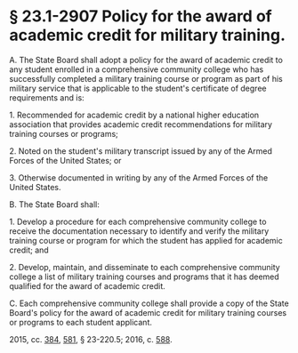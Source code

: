 # § 23.1-2907 Policy for the award of academic credit for military training.

<p>A. The State Board shall adopt a policy for the award of academic credit to any student enrolled in a comprehensive community college who has successfully completed a military training course or program as part of his military service that is applicable to the student's certificate of degree requirements and is:</p><p>1. Recommended for academic credit by a national higher education association that provides academic credit recommendations for military training courses or programs;</p><p>2. Noted on the student's military transcript issued by any of the Armed Forces of the United States; or</p><p>3. Otherwise documented in writing by any of the Armed Forces of the United States.</p><p>B. The State Board shall:</p><p>1. Develop a procedure for each comprehensive community college to receive the documentation necessary to identify and verify the military training course or program for which the student has applied for academic credit; and</p><p>2. Develop, maintain, and disseminate to each comprehensive community college a list of military training courses and programs that it has deemed qualified for the award of academic credit.</p><p>C. Each comprehensive community college shall provide a copy of the State Board's policy for the award of academic credit for military training courses or programs to each student applicant.</p><p>2015, cc. <a href='http://lis.virginia.gov/cgi-bin/legp604.exe?151+ful+CHAP0384'>384</a>, <a href='http://lis.virginia.gov/cgi-bin/legp604.exe?151+ful+CHAP0581'>581</a>, § 23-220.5; 2016, c. <a href='http://lis.virginia.gov/cgi-bin/legp604.exe?161+ful+CHAP0588'>588</a>.</p>